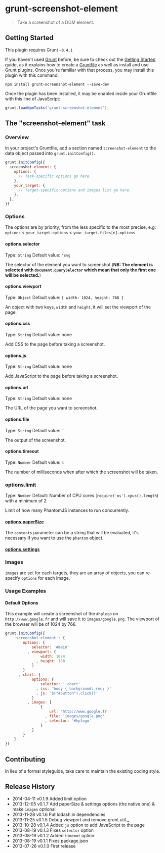 # grunt-screenshot-element

> Take a screenshot of a DOM element.

## Getting Started
This plugin requires Grunt `~0.4.1`

If you haven't used [Grunt](http://gruntjs.com/) before, be sure to check out the [Getting Started](http://gruntjs.com/getting-started) guide, as it explains how to create a [Gruntfile](http://gruntjs.com/sample-gruntfile) as well as install and use Grunt plugins. Once you're familiar with that process, you may install this plugin with this command:

```shell
npm install grunt-screenshot-element --save-dev
```

Once the plugin has been installed, it may be enabled inside your Gruntfile with this line of JavaScript:

```js
grunt.loadNpmTasks('grunt-screenshot-element');
```

## The "screenshot-element" task

### Overview
In your project's Gruntfile, add a section named `screenshot-element` to the data object passed into `grunt.initConfig()`.

```js
grunt.initConfig({
  screenshot-element: {
    options: {
      // Task-specific options go here.
    },
    your_target: {
      // Target-specific options and images list go here.
    },
  },
})
```

### Options
The options are by priority, from the less specific to the most precise, e.g: `options` < `your_target.options` < `your_target.files[n].options`

#### options.selector
Type: `String`
Default value: `'svg`

The selector of the element you want to screenshot (**NB: The element is selected with `document.querySelector` which mean that only the first one will be selected.**)

#### options.viewport
Type: `Object`
Default value: `{ width: 1024, height: 768 }`

An object with two keys, `width` and `height`, it will set the viewport of the page.

#### options.css
Type: `String`
Default value: none

Add CSS to the page before taking a screenshot.

#### options.js
Type: `String`
Default value: none

Add JavaScript to the page before taking a screenshot.

#### options.url
Type: `String`
Default value: none

The URL of the page you want to screenshot.

#### options.file
Type: `String`
Default value: ``

The output of the screenshot.

#### options.timeout
Type: `Number`
Default value: `4`

The number of milliseconds when after which the screenshot will be taken.

### options.limit
Type: `Number`
Default: Number of CPU cores (`require('os').cpus().length`) with a minimum of 2

Limit of how many PhantomJS instances to run concurrently.

#### [options.paperSize](https://github.com/ariya/phantomjs/wiki/API-Reference-WebPage#wiki-webpage-paperSize)

The `contents` parameter can be a string that will be evaluated, it's necessary if you want to use the `phantom` object.

#### [options.settings](https://github.com/ariya/phantomjs/wiki/API-Reference-WebPage#settings-object)

### Images
`images` are set for each targets, they are an array of objects, you can re-specify `options` for each image.

### Usage Examples

#### Default Options
This example will create a screenshot of the `#hplogo` on `http://www.google.fr` and will save it to `images/google.png`. The viewport of the browser will be of 1024 by 768.

```js
grunt.initConfig({
    'screenshot-element': {
        options: {
            selector: '#main'
          , viewport: {
                width: 1024
              , height: 768
            }
        }
      , chart: {
            options: {
                selector: '.chart'
              , css: 'body { background: red; }'
              , js: '$("#button").click()'
            }
          , images: [
                {
                    url: 'http://www.google.fr'
                  , file: 'images/google.png'
                  , selector: '#hplogo'
                }
            ]
        }
    }
})
```

## Contributing
In lieu of a formal styleguide, take care to maintain the existing coding style.

## Release History
* 2014-04-11   v0.1.9   Added limit option
* 2013-12-05   v0.1.7   Add paperSize & settings options (the native one) & make `images` optional
* 2013-11-28   v0.1.6   Put lodash in dependencies
* 2013-11-25   v0.1.5   Debug viewport and remove grunt.util._
* 2013-10-28   v0.1.4   Added `js` option to add JavaScript to the page 
* 2013-08-19   v0.1.3   Fixes `selector` option
* 2013-08-19   v0.1.2   Added `timeout` option
* 2013-08-19   v0.1.1   Fixes package.json
* 2013-07-26   v0.1.0   First release